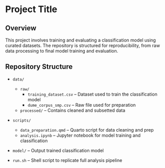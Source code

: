 # Project Title

## Overview

This project involves training and evaluating a classification model using curated datasets. The repository is structured for reproducibility, from raw data processing to final model training and evaluation.

## Repository Structure

- `data/`
  - `raw/`
    - `training_dataset.csv` – Dataset used to train the classification model
    - `dume_corpus_smp.csv` – Raw file used for preparation
  - `processed/` – Contains cleaned and subsetted data

- `scripts/`
  - `data_preparation.qmd` – Quarto script for data cleaning and prep
  - `analysis.ipynb` – Jupyter notebook for model training and classification

- `model/` – Output trained classification model

- `run.sh` – Shell script to replicate full analysis pipeline
